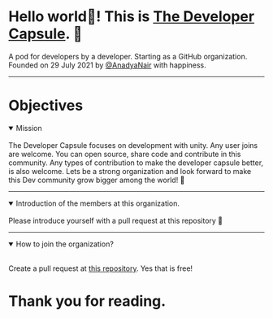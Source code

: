 # Hello world👋! This is [The Developer Capsule](https://github.com/The-Developer-Capsule). 🚀
A pod for developers by a developer. Starting as a GitHub organization.
<br>
Founded on 29 July 2021 by [@AnadyaNair](https://github.com/AnadyaNair) with happiness.

<hr>

# Objectives

<details open>
<summary>Mission</summary>
<br>
The Developer Capsule focuses on development with unity. Any user joins are welcome. You can open source, share code and contribute in this community.
Any types of contribution to make the developer capsule better, is also welcome.
Lets be a strong organization and look forward to make this Dev community grow bigger among the world! 💪
</details>

<hr>

<details open>
<summary>Introduction of the members at this organization.</summary>
<br>
Please introduce yourself with a pull request at this repository 🚀
</details>

<hr>

<details open>
<summary>How to join the organization?</summary>
<br>
  
Create a pull request at [this repository](https://github.com/The-Developer-Capsule/Join).
Yes that is free!
</details>

# Thank you for reading.
